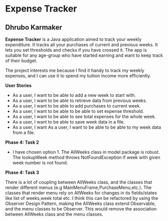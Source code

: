 # Expense Tracker

## Dhrubo Karmaker

**Expense Tracker** is a Java application aimed to track your weekly expenditure. It tracks all your purchases of 
current and previous weeks. It lets you set thresholds and checks if you have crossed it. The app is suitable for any
age-group who have started earning and want to keep track of their budget. 

The project interests me because I find it handy to track my weekly expenses, and I can use it to spend my tuition 
income more efficiently.

**User Stories**
- As a user, I want to be able to add a new week to start with.
- As a user, I want to be able to retrieve data from previous weeks.
- As a user, I want to be able to add purchases to current week.
- As a user, I want to be able to be able to set expense threshold.
- As a user, I want to be able to see total expenses for the whole week.
- As a user, I want to be able to save week data in a file.
- As a user, I want As a user, I want to be able to be able to my week data from a file. 

**Phase 4: Task 2**
- I have chosen option 1. The AllWeeks class in model package is robust. The lookupWeek method throws NotFoundException 
if week with given week number is not found.

**Phase 4: Task 3**

There is a lot of coupling between AllWeeks class, and the classes that render different menus
(e.g MainMenuFrame,PurchaseMenu,etc.). The classes that render menu rely on AllWeeks for changes in its fields/states 
like list of weeks,week total etc. I think this can be refactored by using the Observer Design Pattern, making
the AllWeeks class extend Observable, and the menu classes to be Observer. This would remove the association between 
AllWeeks class and the menu classes.